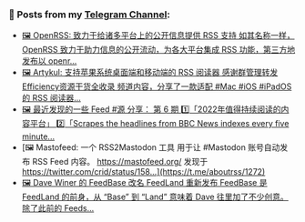 ### 📰 Posts from my [Telegram Channel](https://t.me/s/aboutrss):
<!-- BLOG-POST-LIST:START -->
- [🖼 OpenRSS: 致力于给诸多平台上的公开信息提供 RSS 支持 如其名称一样， OpenRSS 致力于助力信息的公开流动，为各大平台集成 RSS 功能，第三方地发布以 openr...](https://t.me/aboutrss/1275)
- [🖼 Artykul: 支持苹果系统桌面端和移动端的 RSS 阅读器 感谢群管理转发 Efficiency资源干货全收录 频道内容，分享了一款适配 #Mac #iOS #iPadOS 的 RSS 阅读器...](https://t.me/aboutrss/1274)
- [🖼 最近发现的一些 Feed #源 分享： 第 6 期 1️⃣「2022年值得持续阅读的内容平台」 2️⃣「Scrapes the headlines from BBC News indexes every five minute...](https://t.me/aboutrss/1273)
- [🖼 Mastofeed: 一个 RSS2Mastodon 工具 用于让 #Mastodon 账号自动发布 RSS Feed 内容。 https://mastofeed.org/ 发现于 https://twitter.com/crid/status/158...](https://t.me/aboutrss/1272)
- [🖼 Dave Winer 的 FeedBase 改名 FeedLand 重新发布 FeedBase 是 FeedLand 的前身，从 “Base” 到 “Land” 意味着 Dave 往里加了不少创意。除了此前的 Feeds...](https://t.me/aboutrss/1271)
<!-- BLOG-POST-LIST:END -->

<!--
**AboutRSS/AboutRSS** is a ✨ _special_ ✨ repository because its `README.md` (this file) appears on your GitHub profile.

Here are some ideas to get you started:

- 🔭 I’m currently working on ...
- 🌱 I’m currently learning ...
- 👯 I’m looking to collaborate on ...
- 🤔 I’m looking for help with ...
- 💬 Ask me about ...
- 📫 How to reach me: ...
- 😄 Pronouns: ...
- ⚡ Fun fact: ...
-->
